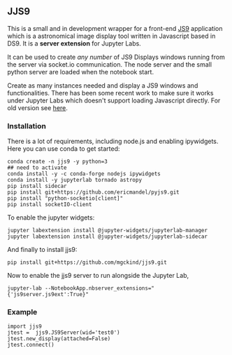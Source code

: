 ## JJS9

This is a small and in development wrapper for a front-end [JS9](https://github.com/ericmandel/js9) application which is a astronomical image display tool written in Javascript based in DS9. It is a **server extension** for Jupyter Labs.

It can be used to create *any number* of JS9 Displays windows running from the server via socket.io communication. The node server and the small python server are loaded when the notebook start.

Create as many instances needed and display a JS9 windows and functionalities. There has been some recent work to make sure it works under Jupyter Labs which doesn't support loading Javascript directly. For old version see [here](old_version/).

### Installation

There is a lot of requirements, including node.js and enabling ipywidgets. Here you can use conda to get started:

```
conda create -n jjs9 -y python=3
## need to activate
conda install -y -c conda-forge nodejs ipywidgets
conda install -y jupyterlab tornado astropy
pip install sidecar
pip install git+https://github.com/ericmandel/pyjs9.git
pip install "python-socketio[client]"
pip install socketIO-client
```

To enable the jupyter widgets:
```
jupyter labextension install @jupyter-widgets/jupyterlab-manager
jupyter labextension install @jupyter-widgets/jupyterlab-sidecar
```

And finally to install jjs9:

    pip install git+https://github.com/mgckind/jjs9.git

Now to enable the jjs9 server to run alongside the Jupyter Lab,

    jupyter-lab --NotebookApp.nbserver_extensions="{'js9server.js9ext':True}"

### Example

    import jjs9
    jtest =  jjs9.JS9Server(wid='test0')
    jtest.new_display(attached=False)
    jtest.connect()

